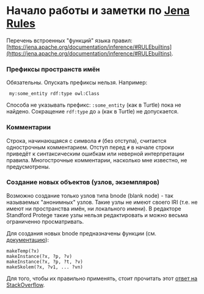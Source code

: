 
# Начало работы и заметки по [Jena](https://jena.apache.org) [Rules](https://jena.apache.org/documentation/inference)


Перечень встроенных "функций" языка правил: [https://jena.apache.org/documentation/inference/#RULEbuiltins](https://jena.apache.org/documentation/inference/#RULEbuiltins).


### Префиксы пространств имён

Обязательны. Опускать префиксы нельзя. Например:

``` my:some_entity rdf:type owl:Class```

Способа не указывать префикс: `:some_entity` (как в Turtle) пока не найдено.
Сокращение `rdf:type` до `a` (как в Turtle) не допускается.


### Комментарии

Строка, начинающаяся с символа `#` (без отступа), считается однострочным комментарием. Отступ перед `#` в начале строки приведёт к синтаксическим ошибкам или неверной интерпретации правила.
Многострочные комментарии, насколько мне известно, не предусмотрены.


### Создание новых объектов (узлов, экземпляров)

Возможно создание только узлов типа bnode (blank node) - так называемых "анонимных" узлов. Такие узлы не имеют своего IRI (т.е. не имеют ни пространства имён, ни локального имени). В редакторе Standford Protege такие узлы нельзя редактировать и можно весьма ограниченно просматривать.

Для создания новых bnode предназначены функции (см. [документацию](https://jena.apache.org/documentation/inference/#RULEbuiltins)):

```
makeTemp(?x)
makeInstance(?x, ?p, ?v)
makeInstance(?x, ?p, ?t, ?v)
makeSkolem(?x, ?v1, ... ?vn)
```

Для того, чтобы их правильно применять, стоит прочитать этот [ответ на StackOverflow](https://stackoverflow.com/questions/22072403/create-individuals-inside-of-jena-rules).
